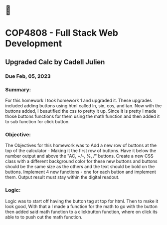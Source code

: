 # :wave:
# COP4808 - Full Stack Web Development
## Upgraded Calc by Cadell Julien
### Due Feb, 05, 2023

### Summary:
For this homework I took homework 1 and upgraded it. These upgrades included adding buttons using html called ln, sin, cos, and tan. Now with the buttons added, I beautified  the css to pretty it up. Since it is pretty I made those buttons functions for them using the math function and then added it to sub function for click button.

### Objective:
The Objectives for this homework was to Add a new row of buttons at the top of the calculator - Making it the first row of buttons. Have it below the number output and above the "AC, +/-, %, /" buttons.
Create a new CSS class with a different background color for these new buttons and buttons should be the same size as the others and the text should be bold on the buttons. Implement 4 new functions - one for each button and implement them. Output result must stay within the digital readout. 

### Logic:
Logic was to start off having the button tag at top for html. Then to make it look good, With that a I made a function for the math to go with the button then added said math function to a clickbutton function, where on click its able to to push out the math function.

